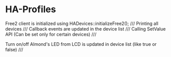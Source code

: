 # HA-Profiles

Free2 client is initialized using HADevices::initializeFree2();  ///
Printing all devices                                             ///
Callback events are updated in the device list                   ///
Calling SetValue API (Can be set only for certain devices)       ///

Turn on/off Almond's LED from LCD is updated in device list (like true or false)  ///
